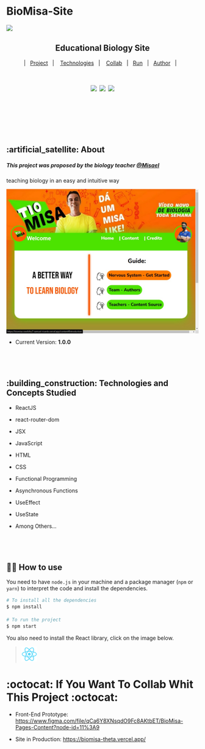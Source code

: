 # BioMisa-Site


<a href='https://www.youtube.com/channel/UCEOcdeNrlmLUvOWNPSwQ3jA/videos'><img src='https://github.com/Samuel-Ricardo/BioMisa-Site/blob/master/biomisa-site/src/Images/Biomisa-banner.jpeg'></a>

<h2 align='center'>
  <b>Educational Biology Site</b>
</h2>

<p align='center'>
  |&nbsp;&nbsp;
  <a href="#project">Project</a>&nbsp;&nbsp;&nbsp;|&nbsp;&nbsp;&nbsp;
  <a href="#techs">Technologies</a>&nbsp;&nbsp;&nbsp;|&nbsp;&nbsp;&nbsp;
  <a href="#collab">Collab</a>&nbsp;&nbsp;&nbsp;|&nbsp;&nbsp;
  <a href="#run-project">Run</a>&nbsp;&nbsp;&nbsp;|&nbsp;&nbsp;
  <a href="#author">Author</a>&nbsp;&nbsp;&nbsp;|&nbsp;&nbsp;&nbsp;
</p>

<h1 align='center'>
  <a herf='https://github.com/Samuel-Ricardo'>
    <img src='https://img.shields.io/static/v1?label=&message=Samuel%20Ricardo&color=black&style=for-the-badge&logo=GITHUB'> 
  </a>
  
  <a herf='https://www.instagram.com/samuel_ricardo.ex/'>
    <img src='https://img.shields.io/static/v1?label=&message=Samuel.ex&color=black&style=for-the-badge&logo=instagram'> 
  </a>
  
   <a herf='https://www.linkedin.com/in/samuel-ricardo-cabral/'>
    <img src='https://img.shields.io/static/v1?label=&message=Samuel%20Ricardo&color=black&style=for-the-badge&logo=LinkedIn'> 
  </a>
</h1>

</br>
</br>
</br>
</br>
</br>


<p id='project'> 

<h2> :artificial_satellite: About </h2>

 <h5> This project was proposed by the biology teacher <a href='https://www.instagram.com/misaellimajr/'>@Misael<a> </h5>
  
  <p> teaching biology in an easy and intuitive way </p>

  
  > <a href='https://biomisa-theta.vercel.app/ '>
  <img align='center' width='600px' src='https://github.com/Samuel-Ricardo/BioMisa-Site/blob/master/readme_files/site-home.jpeg'>
 </a>
  
  </br>

  
 - Current Version: <b> 1.0.0 </b> 

<br>
<br>

</p>

#

<h2 id="techs">
   :building_construction: Technologies and Concepts Studied
</h2>

- ReactJS
- react-router-dom
- JSX
- JavaScript
- HTML
- CSS
- Functional Programming
- Asynchronous Functions
- UseEffect 
- UseState

- Among Others...
<br>
<br>

#

<h2 id='run-project'> 👨‍💻 How to use </h2>

You need to have `node.js` in your machine and a package manager (`npm` or `yarn`) to interpret the code and install the dependencies.

```bash
# To install all the dependencies
$ npm install

# To run the project
$ npm start
```

You also need to install the React library, click on the image below.

 > <a href='https://reactjs.org/docs/create-a-new-react-app.html'> <img width='40px' src='https://raw.githubusercontent.com/devicons/devicon/master/icons/react/react-original.svg'> </a>

<p id='collab' />

# :octocat: If You Want To Collab Whit This Project :octocat:

 - Front-End Prototype: https://www.figma.com/file/qCa6Y8XNsqdO9Fc8AKtbET/BioMisa-Pages-Content?node-id=11%3A9

 - Site in Production: https://biomisa-theta.vercel.app/ 
